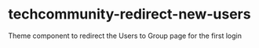 # techcommunity-redirect-new-users
Theme component to redirect the Users to Group page for the first login
